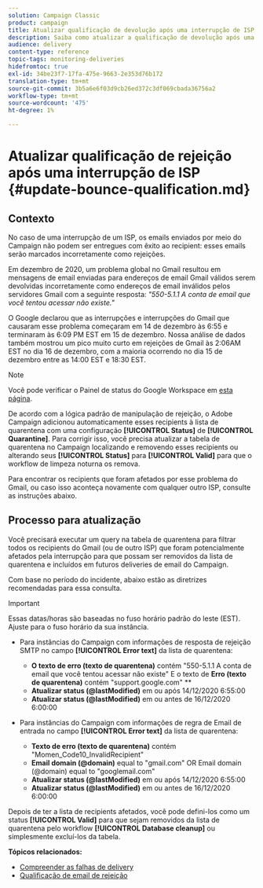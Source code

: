 ```yaml
---
solution: Campaign Classic
product: campaign
title: Atualizar qualificação de devolução após uma interrupção de ISP
description: Saiba como atualizar a qualificação de devolução após uma interrupção do ISP.
audience: delivery
content-type: reference
topic-tags: monitoring-deliveries
hidefromtoc: true
exl-id: 34be23f7-17fa-475e-9663-2e353d76b172
translation-type: tm+mt
source-git-commit: 3b5a6e6f03d9cb26ed372c3df069cbada36756a2
workflow-type: tm+mt
source-wordcount: '475'
ht-degree: 1%

---
```


# Atualizar qualificação de rejeição após uma interrupção de ISP {#update-bounce-qualification.md}

## Contexto

No caso de uma interrupção de um ISP, os emails enviados por meio do Campaign não podem ser entregues com êxito ao recipient: esses emails serão marcados incorretamente como rejeições.

Em dezembro de 2020, um problema global no Gmail resultou em mensagens de email enviadas para endereços de email Gmail válidos serem devolvidas incorretamente como endereços de email inválidos pelos servidores Gmail com a seguinte resposta: *&quot;550-5.1.1 A conta de email que você tentou acessar não existe.&quot;*

O Google declarou que as interrupções e interrupções do Gmail que causaram esse problema começaram em 14 de dezembro às 6:55 e terminaram às 6:09 PM EST em 15 de dezembro. Nossa análise de dados também mostrou um pico muito curto em rejeições de Gmail às 2:06AM EST no dia 16 de dezembro, com a maioria ocorrendo no dia 15 de dezembro entre as 14:00 EST e 18:30 EST.

>[!NOTE]
>
>Você pode verificar o Painel de status do Google Workspace em [esta página](https://www.google.com/appsstatus#hl=en&amp;v=status).


De acordo com a lógica padrão de manipulação de rejeição, o Adobe Campaign adicionou automaticamente esses recipients à lista de quarentena com uma configuração **[!UICONTROL Status]** de **[!UICONTROL Quarantine]**. Para corrigir isso, você precisa atualizar a tabela de quarentena no Campaign localizando e removendo esses recipients ou alterando seus **[!UICONTROL Status]** para **[!UICONTROL Valid]** para que o workflow de limpeza noturna os remova.

Para encontrar os recipients que foram afetados por esse problema do Gmail, ou caso isso aconteça novamente com qualquer outro ISP, consulte as instruções abaixo.

## Processo para atualização

Você precisará executar um query na tabela de quarentena para filtrar todos os recipients do Gmail (ou de outro ISP) que foram potencialmente afetados pela interrupção para que possam ser removidos da lista de quarentena e incluídos em futuros deliveries de email do Campaign.

Com base no período do incidente, abaixo estão as diretrizes recomendadas para essa consulta.

>[!IMPORTANT]
>
>Essas datas/horas são baseadas no fuso horário padrão do leste (EST). Ajuste para o fuso horário da sua instância.

* Para instâncias do Campaign com informações de resposta de rejeição SMTP no campo **[!UICONTROL Error text]** da lista de quarentena:

   * **O texto de erro (texto de quarentena)** contém &quot;550-5.1.1 A conta de email que você tentou acessar não existe&quot; E o texto de  **Erro (texto de quarentena)** contém &quot;support.google.com&quot; **
   * **Atualizar status (@lastModified)** em ou após 14/12/2020 6:55:00
   * **Atualizar status (@lastModified)** em ou antes de 16/12/2020 6:00:00

* Para instâncias do Campaign com informações de regra de Email de entrada no campo **[!UICONTROL Error text]** da lista de quarentena:

   * **Texto de erro (texto de quarentena)** contém &quot;Momen_Code10_InvalidRecipient&quot;
   * **Email domain (@domain)** equal to &quot;gmail.com&quot; OR Email domain (@domain) equal to &quot;googlemail.com&quot;
   * **Atualizar status (@lastModified)** em ou após 14/12/2020 6:55:00
   * **Atualizar status (@lastModified)** em ou antes de 16/12/2020 6:00:00

Depois de ter a lista de recipients afetados, você pode defini-los como um status **[!UICONTROL Valid]** para que sejam removidos da lista de quarentena pelo workflow **[!UICONTROL Database cleanup]** ou simplesmente excluí-los da tabela.

**Tópicos relacionados:**
* [Compreender as falhas de delivery](../../delivery/using/understanding-delivery-failures.md)
* [Qualificação de email de rejeição](../../delivery/using/understanding-delivery-failures.md#bounce-mail-qualification)
